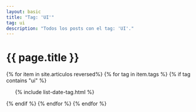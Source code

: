 ```yaml
---
layout: basic
title: "Tag: 'UI'"
tag: ui
description: "Todos los posts con el tag: 'UI'."
---
```


<h1>{{ page.title }}</h1>

{% for item in site.articulos reversed%}
{% for tag in item.tags %}
{% if tag contains "ui" %}
<ul>
    {% include list-date-tag.html %}
</ul>
{% endif %}
{% endfor %}
{% endfor %}